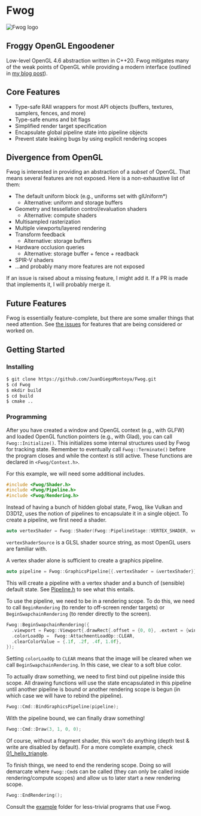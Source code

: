 # Fwog

![Fwog logo](media/logo.png)

## Froggy OpenGL Engoodener

Low-level OpenGL 4.6 abstraction written in C++20. Fwog mitigates many of the weak points of OpenGL while providing a modern interface (outlined in [my blog post](https://juandiegomontoya.github.io/modern_opengl.html)).

## Core Features

- Type-safe RAII wrappers for most API objects (buffers, textures, samplers, fences, and more)
- Type-safe enums and bit flags
- Simplified render target specification
- Encapsulate global pipeline state into pipeline objects
- Prevent state leaking bugs by using explicit rendering scopes

## Divergence from OpenGL

Fwog is interested in providing an abstraction of a *subset* of OpenGL. That means several features are not exposed. Here is a non-exhaustive list of them:

- The default uniform block (e.g., uniforms set with glUniform*)
  - Alternative: uniform and storage buffers
- Geometry and tessellation control/evaluation shaders
  - Alternative: compute shaders
- Multisampled rasterization
- Multiple viewports/layered rendering
- Transform feedback
  - Alternative: storage buffers
- Hardware occlusion queries
  - Alternative: storage buffer + fence + readback
- SPIR-V shaders
- ...and probably many more features are not exposed

If an issue is raised about a missing feature, I might add it. If a PR is made that implements it, I will probably merge it.

## Future Features

Fwog is essentially feature-complete, but there are some smaller things that need attention. See [the issues](https://github.com/JuanDiegoMontoya/Fwog/issues) for features that are being considered or worked on.

## Getting Started

### Installing

```bash
$ git clone https://github.com/JuanDiegoMontoya/Fwog.git
$ cd Fwog
$ mkdir build
$ cd build
$ cmake ..
```

### Programming

After you have created a window and OpenGL context (e.g., with GLFW) and loaded OpenGL function pointers (e.g., with Glad), you can call `Fwog::Initialize()`. This initializes some internal structures used by Fwog for tracking state. Remember to eventually call `Fwog::Terminate()` before the program closes and while the context is still active. These functions are declared in `<Fwog/Context.h>`.


For this example, we will need some additional includes.
```cpp
#include <Fwog/Shader.h>
#include <Fwog/Pipeline.h>
#include <Fwog/Rendering.h>
```

Instead of having a bunch of hidden global state, Fwog, like Vulkan and D3D12, uses the notion of pipelines to encapsulate it in a single object. To create a pipeline, we first need a shader.

```cpp
auto vertexShader = Fwog::Shader(Fwog::PipelineStage::VERTEX_SHADER, vertexShaderSource);
```

`vertexShaderSource` is a GLSL shader source string, as most OpenGL users are familiar with.

A vertex shader alone is sufficient to create a graphics pipeline.

```cpp
auto pipeline = Fwog::GraphicsPipeline{{.vertexShader = &vertexShader}};
```

This will create a pipeline with a vertex shader and a bunch of (sensible) default state. See [Pipeline.h](https://github.com/JuanDiegoMontoya/Fwog/blob/main/include/Fwog/Pipeline.h) to see what this entails.

To use the pipeline, we need to be in a rendering scope. To do this, we need to call `BeginRendering` (to render to off-screen render targets) or `BeginSwapchainRendering` (to render directly to the screen).

```cpp
Fwog::BeginSwapchainRendering({
  .viewport = Fwog::Viewport{.drawRect{.offset = {0, 0}, .extent = {windowWidth, windowHeight}}},
  .colorLoadOp =  Fwog::AttachmentLoadOp::CLEAR,
  .clearColorValue = {.1f, .2f, .4f, 1.0f},
});
```

Setting `colorLoadOp` to `CLEAR` means that the image will be cleared when we call `BeginSwapchainRendering`. In this case, we clear to a soft blue color.

To actually draw something, we need to first bind out pipeline inside this scope. All drawing functions will use the state encapsulated in this pipeline until another pipeline is bound or another rendering scope is begun (in which case we will have to rebind the pipeline).

```cpp
Fwog::Cmd::BindGraphicsPipeline(pipeline);
```

With the pipeline bound, we can finally draw something!

```cpp
Fwog::Cmd::Draw(3, 1, 0, 0);
```

Of course, without a fragment shader, this won't do anything (depth test & write are disabled by default). For a more complete example, check [01_hello_triangle](https://github.com/JuanDiegoMontoya/Fwog/blob/main/example/01_hello_triangle.cpp).

To finish things, we need to end the rendering scope. Doing so will demarcate where `Fwog::Cmd`s can be called (they can only be called inside rendering/compute scopes) and allow us to later start a new rendering scope.

```cpp
Fwog::EndRendering();
```

Consult the [example](https://github.com/JuanDiegoMontoya/Fwog/tree/main/example) folder for less-trivial programs that use Fwog.
